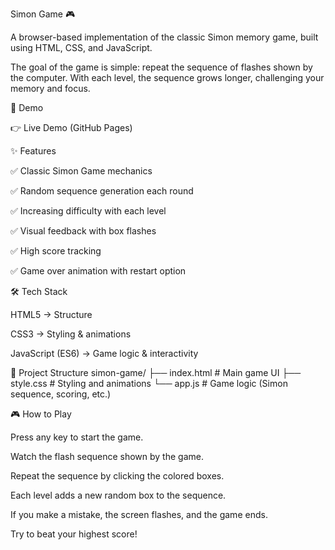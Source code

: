 Simon Game 🎮

A browser-based implementation of the classic Simon memory game, built using HTML, CSS, and JavaScript.

The goal of the game is simple: repeat the sequence of flashes shown by the computer. With each level, the sequence grows longer, challenging your memory and focus.

🎥 Demo

👉 Live Demo (GitHub Pages)


	
✨ Features

✅ Classic Simon Game mechanics

✅ Random sequence generation each round

✅ Increasing difficulty with each level

✅ Visual feedback with box flashes

✅ High score tracking

✅ Game over animation with restart option

🛠️ Tech Stack

HTML5 → Structure

CSS3 → Styling & animations

JavaScript (ES6) → Game logic & interactivity

📂 Project Structure
simon-game/
├── index.html        # Main game UI
├── style.css         # Styling and animations
└── app.js            # Game logic (Simon sequence, scoring, etc.)

🎮 How to Play

Press any key to start the game.

Watch the flash sequence shown by the game.

Repeat the sequence by clicking the colored boxes.

Each level adds a new random box to the sequence.

If you make a mistake, the screen flashes, and the game ends.

Try to beat your highest score!